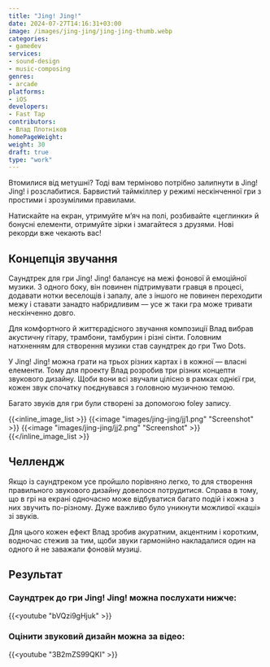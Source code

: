 ```yaml
---
title: "Jing! Jing!"
date: 2024-07-27T14:16:31+03:00
image: /images/jing-jing/jing-jing-thumb.webp
categories:
- gamedev
services:
- sound-design
- music-composing
genres:
- arcade
platforms:
- iOS
developers:
- Fast Tap
contributors:
- Влад Плотніков
homePageWeight:
weight: 30
draft: true
type: "work"
---
```


Втомилися від метушні? Тоді вам терміново потрібно залипнути в Jing! Jing! і розслабитися. Барвистий таймкіллер у режимі нескінченної гри з простими і зрозумілими правилами.

Натискайте на екран, утримуйте м’яч на полі, розбивайте «цеглинки» й бонусні елементи, отримуйте зірки і змагайтеся з друзями. Нові рекорди вже чекають вас!

## Концепція звучання

Саундтрек для гри Jing! Jing! балансує на межі фонової й емоційної музики. З одного боку, він повинен підтримувати гравця в процесі, додавати нотки веселощів і запалу, але з іншого не повинен переходити межу і ставати занадто набридливим — усе ж таки гра може тривати нескінченно довго.

Для комфортного й життєрадісного звучання композиції Влад вибрав акустичну гітару, трамбони, тамбурин і різні сінти. Головним натхненням для створення музики став саундтрек до гри Two Dots.

У Jing! Jing! можна грати на трьох різних картах і в кожної — власні елементи. Тому для проекту Влад розробив три різних концепти звукового дизайну. Щоби вони всі звучали цілісно в рамках однієї гри, кожен звук спочатку поєднувався з головною музичною темою.

Багато звуків для гри були створені за допомогою foley запису.

{{<inline_image_list >}}
{{<image "images/jing-jing/jj1.png" "Screenshot"  >}}
{{<image "images/jing-jing/jj2.png" "Screenshot"  >}}
{{</inline_image_list >}}

## Челлендж

Якщо із саундтреком усе пройшло порівняно легко, то для створення правильного звукового дизайну довелося потрудитися. Справа в тому, що в грі на екрані одночасно може відбуватися багато подій і кожна з них звучить по-різному. Дуже важливо було уникнути можливої ​​«каші» зі звуків.

Для цього кожен ефект Влад зробив акуратним, акцентним і коротким, водночас стежив за тим, щоби звуки гармонійно накладалися один на одного й не заважали фоновій музиці.

## Результат

### Саундтрек до гри Jing! Jing! можна послухати нижче:

{{<youtube "bVQzi9gHjuk" >}}

### Оцінити звуковий дизайн можна за відео:

{{<youtube "3B2mZS99QKI" >}}